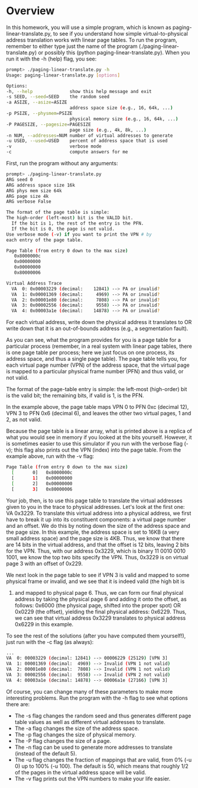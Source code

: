 
# Overview

In this homework, you will use a simple program, which is known as
paging-linear-translate.py, to see if you understand how simple
virtual-to-physical address translation works with linear page tables. To run
the program, remember to either type just the name of the program
(./paging-linear-translate.py) or possibly this (python
paging-linear-translate.py). When you run it with the -h (help) flag, you
see:

```sh
prompt> ./paging-linear-translate.py -h
Usage: paging-linear-translate.py [options]

Options:
-h, --help              show this help message and exit
-s SEED, --seed=SEED    the random seed
-a ASIZE, --asize=ASIZE
                        address space size (e.g., 16, 64k, ...)
-p PSIZE, --physmem=PSIZE
                        physical memory size (e.g., 16, 64k, ...)
-P PAGESIZE, --pagesize=PAGESIZE
                        page size (e.g., 4k, 8k, ...)
-n NUM, --addresses=NUM number of virtual addresses to generate
-u USED, --used=USED    percent of address space that is used
-v                      verbose mode
-c                      compute answers for me
```

First, run the program without any arguments:

```sh
prompt> ./paging-linear-translate.py
ARG seed 0
ARG address space size 16k
ARG phys mem size 64k
ARG page size 4k
ARG verbose False

The format of the page table is simple:
The high-order (left-most) bit is the VALID bit.
  If the bit is 1, the rest of the entry is the PFN.
  If the bit is 0, the page is not valid.
Use verbose mode (-v) if you want to print the VPN # by
each entry of the page table.

Page Table (from entry 0 down to the max size)
   0x8000000c
   0x00000000
   0x00000000
   0x80000006

Virtual Address Trace
  VA  0: 0x00003229 (decimal:    12841) --> PA or invalid?
  VA  1: 0x00001369 (decimal:     4969) --> PA or invalid?
  VA  2: 0x00001e80 (decimal:     7808) --> PA or invalid?
  VA  3: 0x00002556 (decimal:     9558) --> PA or invalid?
  VA  4: 0x00003a1e (decimal:    14878) --> PA or invalid?
```

For each virtual address, write down the physical address it
translates to OR write down that it is an out-of-bounds
address (e.g., a segmentation fault).

As you can see, what the program provides for you is a page table for a
particular process (remember, in a real system with linear page tables, there
is one page table per process; here we just focus on one process, its address
space, and thus a single page table). The page table tells you, for each
virtual page number (VPN) of the address space, that the virtual page is
mapped to a particular physical frame number (PFN) and thus valid, or not
valid.

The format of the page-table entry is simple: the left-most (high-order) bit
is the valid bit; the remaining bits, if valid is 1, is the PFN.

In the example above, the page table maps VPN 0 to PFN 0xc (decimal 12), VPN 3
to PFN 0x6 (decimal 6), and leaves the other two virtual pages, 1 and 2, as
not valid.

Because the page table is a linear array, what is printed above is a replica
of what you would see in memory if you looked at the bits yourself. However,
it is sometimes easier to use this simulator if you run with the verbose flag
(-v); this flag also prints out the VPN (index) into the page table. From the
example above, run with the -v flag:

```sh
Page Table (from entry 0 down to the max size)
  [       0]   0x8000000c
  [       1]   0x00000000
  [       2]   0x00000000
  [       3]   0x80000006
```

Your job, then, is to use this page table to translate the virtual addresses
given to you in the trace to physical addresses. Let's look at the first one:
VA 0x3229. To translate this virtual address into a physical address, we first
have to break it up into its constituent components: a virtual page number and
an offset. We do this by noting down the size of the address space and the
page size. In this example, the address space is set to 16KB (a very small
address space) and the page size is 4KB. Thus, we know that there are 14 bits
in the virtual address, and that the offset is 12 bits, leaving 2 bits for the
VPN. Thus, with our address 0x3229, which is binary 11 0010 0010 1001, we know
the top two bits specify the VPN. Thus, 0x3229 is on virtual page 3 with an
offset of 0x229.

We next look in the page table to see if VPN 3 is valid and mapped to some
physical frame or invalid, and we see that it is indeed valid (the high bit is
1) and mapped to physical page 6. Thus, we can form our final physical address
by taking the physical page 6 and adding it onto the offset, as follows:
0x6000 (the physical page, shifted into the proper spot) OR 0x0229 (the
offset), yielding the final physical address: 0x6229. Thus, we can see that
virtual address 0x3229 translates to physical address 0x6229 in this example.

To see the rest of the solutions (after you have computed them yourself!),
just run with the -c flag (as always):

```sh
...
VA  0: 00003229 (decimal: 12841) --> 00006229 (25129) [VPN 3]
VA  1: 00001369 (decimal:  4969) --> Invalid (VPN 1 not valid)
VA  2: 00001e80 (decimal:  7808) --> Invalid (VPN 1 not valid)
VA  3: 00002556 (decimal:  9558) --> Invalid (VPN 2 not valid)
VA  4: 00003a1e (decimal: 14878) --> 00006a1e (27166) [VPN 3]
```

Of course, you can change many of these parameters to make more interesting
problems. Run the program with the -h flag to see what options there are:

* The -s flag changes the random seed and thus generates different page table values as well as different virtual addresses to translate.
* The -a flag changes the size of the address space.
* The -p flag changes the size of physical memory.
* The -P flag changes the size of a page.
* The -n flag can be used to generate more addresses to translate (instead of the default 5).
* The -u flag changes the fraction of mappings that are valid, from 0% (-u 0) up to 100% (-u 100). The default is 50, which means that roughly 1/2 of the pages in the virtual address space will be valid.
* The -v flag prints out the VPN numbers to make your life easier.
